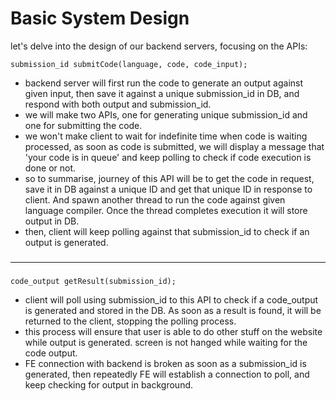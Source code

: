 # Basic System Design

let's delve into the design of our backend servers, focusing on the APIs:

```
submission_id submitCode(language, code, code_input);
```
- backend server will first run the code to generate an output against given input, then save it
against a unique submission_id in DB, and respond with both output and submission_id.
- we will make two APIs, one for generating unique submission_id and one for submitting the code.
- we won't make client to wait for indefinite time when code is waiting processed, as soon as
code is submitted, we will display a message that 'your code is in queue' and keep polling to
check if code execution is done or not.
- so to summarise, journey of this API will be to get the code in request, save it in DB against
a unique ID and get that unique ID in response to client. And spawn another thread to run the
code against given language compiler. Once the thread completes execution it will store output
in DB.
- then, client will keep polling against that submission_id to check if an output is generated.

###
---
###

```
code_output getResult(submission_id);
```
- client will poll using submission_id to this API to check if a code_output is generated and
stored in the DB. As soon as a result is found, it will be returned to the client, stopping
the polling process.
- this process will ensure that user is able to do other stuff on the website while output is
generated. screen is not hanged while waiting for the code output.
- FE connection with backend is broken as soon as a submission_id is generated, then repeatedly
FE will establish a connection to poll, and keep checking for output in background.
